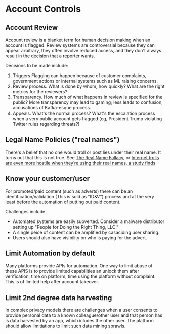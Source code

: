 # Account Controls

## Account Review
Account review is a blanket term for human decision making when an account is flagged.  Review systems are controversial because they can appear arbitrary, they often involve reduced access, and they don't always result in the decision that a reporter wants. 

Decisions to be made include:
1. Triggers Flagging can happen because of customer complaints, government actions or internal systems such as ML raising concerns.
2. Review process.  What is done by whom, how quickly?  What are the right metrics for the reviewers?
3. Transparency. How much of what happens in review is specified for the public?  More transparency may lead to gaming; less leads to confusion, accusations of Kafka-esque process.
4. Appeals. What's the normal process? What's the escalation process when a very public account gets flagged (eg, President Trump violating Twitter rules regarding threats?)

## Legal Name Policies ("real names")

There's a belief that no one would troll or post lies under their real name. It turns out that this is not true. See [The Real Name Fallacy](https://coralproject.net/blog/the-real-name-fallacy/), or [Internet trolls are even more hostile when they’re using their real names, a study finds](https://qz.com/741933/internet-trolls-are-even-more-hostile-when-theyre-using-their-real-names-a-study-finds/)

## Know your customer/user
For promoted/paid content (such as adverts) there can be an identification/validation (This is sold as "ID&V") process and at the very least before the automation of putting out paid content. 

Challenges include
* Automated systems are easily subverted.  Consider a malware distributor setting up "People for Doing the Right Thing, LLC."
* A single peice of content can be amplified by casaciding user sharing. 
* Users should also have visibility on who is paying for the advert.

## Limit Automation by default
Many platforms provide APIs for automation. One way to limit abuse of these APIS is to provide limited capabilities an unlock them after verification, time on platform, time using the platform without complaint.  This is of limited help after account takeover.

## Limit 2nd degree data harvesting
In complex privacy models there are challenges when a user consents to provide personal data to a known colleague/other user and that person has is data harvested by an app, which icludes the other user. The platform should allow limitiations to limit such data mining sprawls.



